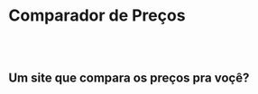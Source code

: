 <h1>Comparador de Preços</h1>
<br>
<br>
<h2>Um site que compara os preços pra voçê?</h2>
<br>
<br>
<img src=""
